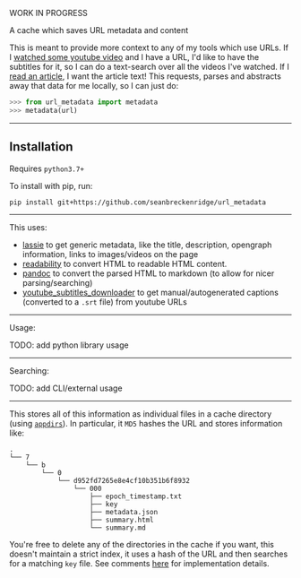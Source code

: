 WORK IN PROGRESS

A cache which saves URL metadata and content

This is meant to provide more context to any of my tools which use URLs. If I [watched some youtube video](https://github.com/seanbreckenridge/mpv-sockets/blob/master/DAEMON.md) and I have a URL, I'd like to have the subtitles for it, so I can do a text-search over all the videos I've watched. If I [read an article](https://github.com/seanbreckenridge/ffexport), I want the article text! This requests, parses and abstracts away that data for me locally, so I can just do:

```python
>>> from url_metadata import metadata
>>> metadata(url)
```

---

## Installation

Requires `python3.7+`

To install with pip, run:

    pip install git+https://github.com/seanbreckenridge/url_metadata

---

This uses:

- [lassie](https://github.com/michaelhelmick/lassie) to get generic metadata, like the title, description, opengraph information, links to images/videos on the page
- [readability](https://github.com/buriy/python-readability) to convert HTML to readable HTML content.
- [pandoc](https://pandoc.org/) to convert the parsed HTML to markdown (to allow for nicer parsing/searching)
- [youtube_subtitles_downloader](https://github.com/seanbreckenridge/youtube_subtitles_downloader) to get manual/autogenerated captions (converted to a `.srt` file) from youtube URLs

---

Usage:

TODO: add python library usage

---

Searching:

TODO: add CLI/external usage

---

This stores all of this information as individual files in a cache directory (using [`appdirs`](https://github.com/ActiveState/appdirs)). In particular, it `MD5` hashes the URL and stores information like:

```
.
└── 7
    └── b
        └── 0
            └── d952fd7265e8e4cf10b351b6f8932
                └── 000
                    ├── epoch_timestamp.txt
                    ├── key
                    ├── metadata.json
                    ├── summary.html
                    └── summary.md
```

You're free to delete any of the directories in the cache if you want, this doesn't maintain a strict index, it uses a hash of the URL and then searches for a matching `key` file. See comments [here](https://github.com/seanbreckenridge/url_metadata/blob/master/src/url_metadata/cache.py) for implementation details.

